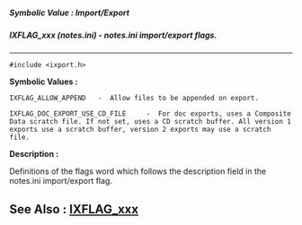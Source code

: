 ##### Symbolic Value : Import/Export
##### IXFLAG_xxx (notes.ini) - notes.ini import/export flags.
---
```
#include <ixport.h>
```

**Symbolic Values :**

	IXFLAG_ALLOW_APPEND	  -  Allow files to be appended on export.

	IXFLAG_DOC_EXPORT_USE_CD_FILE	  -  For doc exports, uses a Composite Data scratch file. If not set, uses a CD scratch buffer. All version 1 exports use a scratch buffer, version 2 exports may use a scratch file.


**Description :**

Definitions of the flags word which follows the description field in the notes.ini import/export flag.


**See Also :**
[IXFLAG_xxx](/domino-c-api-docs/reference/Symb/IXFLAG_xxx)
---
